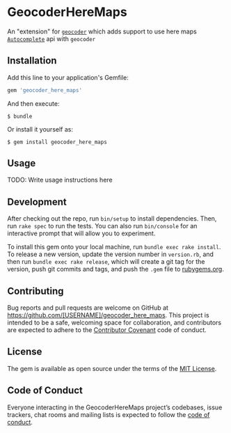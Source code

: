 # GeocoderHereMaps

An "extension" for [`geocoder`](https://github.com/alexreisner/geocoder) which adds support to use here maps [`Autocomplete`](https://developer.here.com/documentation/geocoder-autocomplete/topics/quick-start-get-suggestions.html) api with `geocoder`

## Installation

Add this line to your application's Gemfile:

```ruby
gem 'geocoder_here_maps'
```

And then execute:

    $ bundle

Or install it yourself as:

    $ gem install geocoder_here_maps

## Usage

TODO: Write usage instructions here

## Development

After checking out the repo, run `bin/setup` to install dependencies. Then, run `rake spec` to run the tests. You can also run `bin/console` for an interactive prompt that will allow you to experiment.

To install this gem onto your local machine, run `bundle exec rake install`. To release a new version, update the version number in `version.rb`, and then run `bundle exec rake release`, which will create a git tag for the version, push git commits and tags, and push the `.gem` file to [rubygems.org](https://rubygems.org).

## Contributing

Bug reports and pull requests are welcome on GitHub at https://github.com/[USERNAME]/geocoder_here_maps. This project is intended to be a safe, welcoming space for collaboration, and contributors are expected to adhere to the [Contributor Covenant](http://contributor-covenant.org) code of conduct.

## License

The gem is available as open source under the terms of the [MIT License](https://opensource.org/licenses/MIT).

## Code of Conduct

Everyone interacting in the GeocoderHereMaps project’s codebases, issue trackers, chat rooms and mailing lists is expected to follow the [code of conduct](https://github.com/[USERNAME]/geocoder_here_maps/blob/master/CODE_OF_CONDUCT.md).
